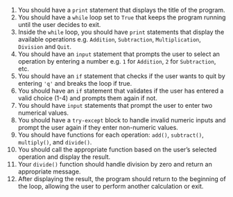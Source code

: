 1. You should have a `print` statement that displays the title of the program.
2. You should have a `while` loop set to `True` that keeps the program running until the user decides to exit.
3. Inside the `while` loop, you should have `print` statements that display the available operations e.g. `Addition`, `Subtraction`, `Multiplication`, `Division` and `Quit`.
4. You should have an `input` statement that prompts the user to select an operation by entering a number e.g. `1` for `Addition`, `2` for `Subtraction`, etc.
5. You should have an `if` statement that checks if the user wants to quit by entering `'q'` and breaks the loop if true.
6. You should have an `if` statement that validates if the user has entered a valid choice (1-4) and prompts them again if not.
7. You should have `input` statements that prompt the user to enter two numerical values.
8. You should have a `try-except` block to handle invalid numeric inputs and prompt the user again if they enter non-numeric values.
9. You should have functions for each operation: `add()`, `subtract()`, `multiply()`, and `divide()`.
10. You should call the appropriate function based on the user’s selected operation and display the result.
11. Your `divide()` function should handle division by zero and return an appropriate message.
12. After displaying the result, the program should return to the beginning of the loop, allowing the user to perform another calculation or exit.
